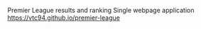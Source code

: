 Premier League results and ranking
Single webpage application
https://vtc94.github.io/premier-league
